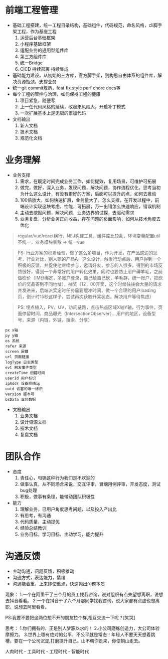 # 前端工程管理

- 基础工程搭建，统一工程目录结构，基础组件，代码规范，命名风格，cli脚手架工程，作为基座工程
    1. 运营后台基础框架
    2. 小程序基础框架
    3. 适配业务的通用型组件库
    4. 第三方组件库
    5. 统一Bridge
    6. CICD 持续部署 持续集成
- 基础能力建设，从初始的三方库，官方脚手架，到构思自由体系的组件库，解决资源瓶颈，支撑业务
- 统一git commit规范，feat fix style perf chore docs等
- 每个工程的管控与治理，如何保持工程的健康
    1. 项目紧急，随便写
    2. 上一任代码风格的延续，改起来风险大，开启补丁模式
    3. 一次扩展基本上是无限的累加代码
- 文档输出
    1. 新人文档
    2. 技术文档
    3. 规范化文档

# 业务理解

- 业务支撑
    1. 需求，在既定时间完成业务工作，如何提效，复用场景，可维护可拓展
    2. 做完，做好，深入业务，发现问题，解决问题，协作流程优化，思考当初为什么这么设计，有没有更好的方案，后面可以提升的点，如何去推动
    3. 100倍放大，如何快速扩展，业务量大了，怎么支撑，在开发过程中，前端设计实现这块考虑，性能，可拓展，万一出错怎么快速响应，错误机制
    4. 主动去挖掘问题，解决问题，业务边界的试探，去驱动需求
    5. 业务复盘，分析业务正向收益，存在问题的负面影响，如何从技术角度去优化

> regular/vue/react横行，NEJ构建工具，组件库比较乱，环境变量配置util不统一，业务模块零散 => 统一vue

> PS: 行业方案的积累经验，做了这么多项目，作为开发，在产品这边的思考，行业对比，别人家的产品A，这么设计，触发行动点后，用户得到一个积极的反馈，并促使他继续参与，邀请好友，参与的人很多，得到的市场反馈很好，得到一个非常好的用户转化效果，同时也要防止用户薅羊毛，之前做砍价（IMEI绑定，多账户登录，自己给自己砍，羊毛群，统一账户，把砍价的奖品寄到不同地址），抽奖（12：00开奖，这个时候往往会大量的请求并发进来，后端派奖定时任务需要缓冲时间，做一个合理的用户loading页，倒计时15秒这样子，尝试再次获取开奖状态，解决用户等待焦虑）

> PS: 埋点植入，PV，UV，访问链路，点击热点区域X轴Y轴，行为事件，页面停留时间，商品曝光（IntersectionObserver），用户的地区，设备型号，来源（内链，外链，搜索，分享）

```
px x轴
py y轴
os 系统
refer 来源
screen 屏幕
url 页面链接
logType 日志类型
evt 触发事件类型
createTime 创建时间
userId 用户标识
ipAddr 设备网络ip
uuid 访客的唯一标识
version 版本号
bsData 业务数据
```

- 文档输出
    1. 业务文档
    2. 设计资源文档
    3. 技术文档
    4. 复盘文档

# 团队合作

- 态度
    1. 责任心，甩锅这种行为我们是不欢迎的
    2. 做事认真，从不同场合来说，交互评审，冒烟用例评审，开发态度，测试bug处理
    3. 积极，做事有条理，能带动团队积极性
- 能力
    1. 理解业务，已用户角度思考问题，以及投入产出比
    2. 有思考，有沟通
    3. 代码质量，主动提优
    4. 经验总结教训
    5. 业务目标，学习目标，主动学习，能力提升

# 沟通反馈

- 主动沟通，问题反馈，积极推动
- 沟通方式，表达能力，情绪
- 沟通能着重，上来即使重点，快速抛出问题本质


现象：
1.一个在阿里干了三个月的员工找我咨询，说对组织有点失望想离职，说想去抖音看看。
2.一个在抖音干了六个月那同学找我咨询，说大家都有点虚也想离职，说想去阿里看看。

PS:我要不要把这两位想不开的朋友拉个群,相互交流一下呢？[笑哭]

思考：
1.你们拥有的，正是别人梦寐以求的！
2.小公司磨练创造力，大公司体验摩擦力。
3.世界上哪有绝对的公平，不公平就是常态！年轻人不要天天想着跳槽，要在一个公司沉淀,打磨提升自己。山不朝你走来，你便朝山走去。

人肉时代 - 工具时代 - 工程时代 - 智能时代
